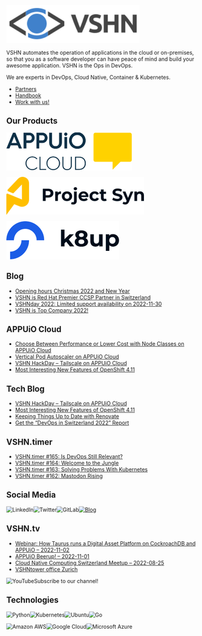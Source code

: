 [<img src="https://raw.githubusercontent.com/vshn/.github/main/profile/images/vshn.svg" alt="APPUiO Cloud" height="100"/>](https://vshn.ch/)

VSHN automates the operation of applications in the cloud or on-premises, so that you as a software developer can have peace of mind and build your awesome application. VSHN is the Ops in DevOps.

We are experts in DevOps, Cloud Native, Container & Kubernetes.

- [Partners](https://www.vshn.ch/en/partners/)
- [Handbook](https://handbook.vshn.ch/)
- [Work with us!](https://www.vshn.ch/en/jobs/)

## Our Products

[<img src="https://raw.githubusercontent.com/vshn/.github/main/profile/images/appuio-cloud.svg" alt="APPUiO Cloud" height="100"/>](https://docs.appuio.cloud/)

[<img src="https://github.com/vshn/.github/raw/main/profile/images/project-syn.svg" alt="Project Syn" height="100"/>](https://syn.tools/)

[<img src="https://github.com/vshn/.github/raw/main/profile/images/k8up.svg" alt="K8up" height="100"/>](https://k8up.io/)

## Blog

<!-- GENERAL:START -->
- [Opening hours Christmas 2022 and New Year](https://www.vshn.ch/en/blog/opening-hours-christmas-2022-and-new-year/)
- [VSHN is Red Hat Premier CCSP Partner in Switzerland](https://www.vshn.ch/en/blog/vshn-is-red-hat-premier-ccsp-partner-in-switzerland/)
- [VSHNday 2022: Limited support availability on 2022-11-30](https://www.vshn.ch/en/blog/vshnday-2022-limited-support-availability-on-2022-11-30/)
- [VSHN is Top Company 2022!](https://www.vshn.ch/en/blog/vshn-is-top-company-2022/)
<!-- GENERAL:END -->

## APPUiO Cloud

<!-- APPUIOCLOUD:START -->
- [Choose Between Performance or Lower Cost with Node Classes on APPUiO Cloud](https://www.vshn.ch/blog/choose-between-performance-or-lower-cost-with-node-classes-on-appuio-cloud/)
- [Vertical Pod Autoscaler on APPUiO Cloud](https://www.vshn.ch/blog/vertical-pod-autoscaler-on-appuio-cloud/)
- [VSHN HackDay – Tailscale on APPUiO Cloud](https://www.vshn.ch/blog/vshn-hackday-tailscale-on-appuio-cloud/)
- [Most Interesting New Features of OpenShift 4.11](https://www.vshn.ch/blog/most-interesting-new-features-of-openshift-4-11/)
<!-- APPUIOCLOUD:END -->

## Tech Blog

<!-- TECH:START -->
- [VSHN HackDay – Tailscale on APPUiO Cloud](https://www.vshn.ch/en/blog/vshn-hackday-tailscale-on-appuio-cloud/)
- [Most Interesting New Features of OpenShift 4.11](https://www.vshn.ch/en/blog/most-interesting-new-features-of-openshift-4-11/)
- [Keeping Things Up to Date with Renovate](https://www.vshn.ch/en/blog/keeping-things-up-to-date-with-renovate/)
- [Get the “DevOps in Switzerland 2022” Report](https://www.vshn.ch/en/blog/get-the-devops-in-switzerland-2022-report/)
<!-- TECH:END -->

## VSHN.timer

<!-- VSHNTIMER:START -->
- [VSHN.timer #165: Is DevOps Still Relevant?](https://www.vshn.ch/blog/vshn-timer-165-is-devops-still-relevant/)
- [VSHN.timer #164: Welcome to the Jungle](https://www.vshn.ch/blog/vshn-timer-164-welcome-to-the-jungle/)
- [VSHN.timer #163: Solving Problems With Kubernetes](https://www.vshn.ch/blog/vshn-timer-163-solving-problems-with-kubernetes/)
- [VSHN.timer #162: Mastodon Rising](https://www.vshn.ch/blog/vshn-timer-162-mastodon-rising/)
<!-- VSHNTIMER:END -->

## Social Media

[<img align="left" alt="LinkedIn" src="https://img.shields.io/badge/linkedin-%230077B5.svg?&style=for-the-badge&logo=linkedin&logoColor=white">](https://www.linkedin.com/company/vshn-ag) [<img align="left" alt="Twitter" src="https://img.shields.io/badge/twitter-%231DA1F2.svg?&style=for-the-badge&logo=twitter&logoColor=white">](https://twitter.com/vshn_ch) [<img align="left" alt="GitLab" src="https://img.shields.io/badge/gitlab-%23330f63.svg?&style=for-the-badge&logo=gitlab&logoColor=white">](https://gitlab.com/vshn) [<img alt="Blog" src="https://img.shields.io/badge/rss-%23FFA500.svg?&style=for-the-badge&logo=rss&logoColor=white">](https://www.vshn.ch/en-rss.xml)

## VSHN.tv

<!-- VIDEOS:START -->
- [Webinar: How Taurus runs a Digital Asset Platform on CockroachDB and APPUiO – 2022-11-02](https://www.youtube.com/watch?v=RTZe1ZYjj60)
- [APPUiO Beerup! – 2022-11-01](https://www.youtube.com/watch?v=L7cQE0F2iPM)
- [Cloud Native Computing Switzerland Meetup – 2022-08-25](https://www.youtube.com/watch?v=4pL4pIM87dQ)
- [VSHNtower office Zurich](https://www.youtube.com/watch?v=z0i5I9FEmSs)
<!-- VIDEOS:END -->

Subscribe to our [<img alt="YouTube" align="left" src="https://img.shields.io/badge/youtube-%23FF0000.svg?&style=for-the-badge&logo=youtube&logoColor=white">](https://vshn.tv) channel!

## Technologies

<img align="left" alt="Python" src="https://img.shields.io/badge/python-%233776AB.svg?&style=for-the-badge&logo=python&logoColor=white"> <img alt="Go" src="https://img.shields.io/badge/go-%2300ADD8.svg?&style=for-the-badge&logo=go&logoColor=white"> <img align="left" alt="Kubernetes" src="https://img.shields.io/badge/kubernetes-326de6?logo=kubernetes&logoColor=white&style=for-the-badge"> <img align="left" alt="Ubuntu" src="https://img.shields.io/badge/ubuntu-E95420?logo=ubuntu&logoColor=white&style=for-the-badge">

<img align="left" alt="Amazon AWS" src="https://img.shields.io/badge/Amazon%20AWS-%23232F3E?logo=amazon-aws&logoColor=white&style=for-the-badge"> <img align="left" alt="Google Cloud" src="https://img.shields.io/badge/Google%20Cloud-%234285F4?logo=google-cloud&logoColor=white&style=for-the-badge "> <img alt="Microsoft Azure" src="https://img.shields.io/badge/Microsoft%20Azure-0089D6?logo=microsoft-azure&logoColor=white&style=for-the-badge">
